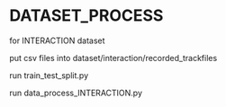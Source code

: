 # DATASET_PROCESS

for INTERACTION dataset

put csv files into dataset/interaction/recorded_trackfiles 

run train_test_split.py

run data_process_INTERACTION.py
